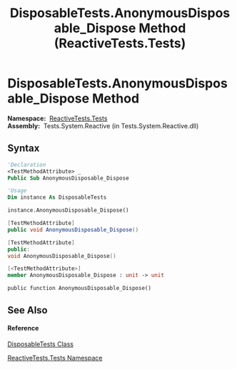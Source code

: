 ﻿---
title: DisposableTests.AnonymousDisposable_Dispose Method  (ReactiveTests.Tests)
TOCTitle: AnonymousDisposable_Dispose Method
ms:assetid: M:ReactiveTests.Tests.DisposableTests.AnonymousDisposable_Dispose
ms:mtpsurl: https://msdn.microsoft.com/en-us/library/reactivetests.tests.disposabletests.anonymousdisposable_dispose(v=VS.103)
ms:contentKeyID: 36618953
ms.date: 06/28/2011
mtps_version: v=VS.103
f1_keywords:
- ReactiveTests.Tests.DisposableTests.AnonymousDisposable_Dispose
dev_langs:
- CSharp
- JScript
- VB
- FSharp
- c++
---

# DisposableTests.AnonymousDisposable\_Dispose Method

**Namespace:**  [ReactiveTests.Tests](hh289046\(v=vs.103\).md)  
**Assembly:**  Tests.System.Reactive (in Tests.System.Reactive.dll)

## Syntax

``` vb
'Declaration
<TestMethodAttribute> _
Public Sub AnonymousDisposable_Dispose
```

``` vb
'Usage
Dim instance As DisposableTests

instance.AnonymousDisposable_Dispose()
```

``` csharp
[TestMethodAttribute]
public void AnonymousDisposable_Dispose()
```

``` c++
[TestMethodAttribute]
public:
void AnonymousDisposable_Dispose()
```

``` fsharp
[<TestMethodAttribute>]
member AnonymousDisposable_Dispose : unit -> unit 
```

``` jscript
public function AnonymousDisposable_Dispose()
```

## See Also

#### Reference

[DisposableTests Class](hh315231\(v=vs.103\).md)

[ReactiveTests.Tests Namespace](hh289046\(v=vs.103\).md)

